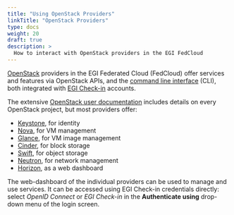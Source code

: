 ```yaml
---
title: "Using OpenStack Providers"
linkTitle: "OpenStack Providers"
type: docs
weight: 20
draft: true
description: >
  How to interact with OpenStack providers in the EGI FedCloud
---
```


[OpenStack](https://openstack.org) providers in the EGI Federated Cloud
(FedCloud) offer services and features via OpenStack APIs, and the
[command line interface](../cli) (CLI), both integrated with
[EGI Check-in](../../check-in) accounts.

The extensive [OpenStack user documentation](https://docs.openstack.org/user/)
includes details on every OpenStack project, but most providers offer:

- [Keystone](https://docs.openstack.org/keystone/latest/), for identity
- [Nova](https://docs.openstack.org/nova/latest/), for VM management
- [Glance](https://docs.openstack.org/glance/latest/), for VM image
  management
- [Cinder](https://docs.openstack.org/cinder/latest/), for block storage
- [Swift](https://docs.openstack.org/swift/latest/), for object storage
- [Neutron](https://docs.openstack.org/neutron/latest/), for network
  management
- [Horizon](https://docs.openstack.org/horizon/latest/), as a web
  dashboard

The web-dashboard of the individual providers can be used to manage and use
services. It can be accessed using EGI Check-in credentials directly:
select _OpenID Connect_ or _EGI Check-in_ in the **Authenticate using**
drop-down menu of the login screen.
